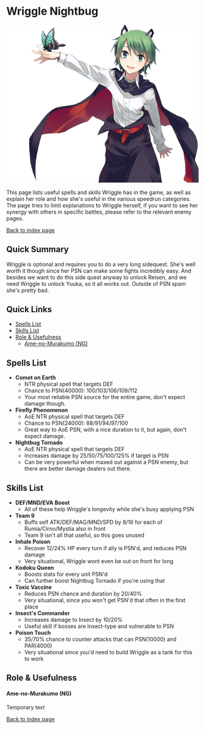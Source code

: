 # Wriggle Nightbug

![](img/wriggle.png)

This page lists useful spells and skills Wriggle has in the game, as well as explain her role and how she's useful in the various speedrun categories. The page tries to limit explanations to Wriggle herself, if you want to see her synergy with others in specific battles, please refer to the relevant enemy pages.

[Back to index page](../index.md)

## Quick Summary

Wriggle is optional and requires you to do a very long sidequest. She's well worth it though since her PSN can make some fights incredibly easy. And besides we want to do this side quest anyway to unlock Reisen, and we need Wriggle to unlock Yuuka, so it all works out. Outside of PSN spam she's pretty bad.

## Quick Links
* [Spells List](#spells)
* [Skills List](#skills)
* [Role & Usefulness](#useful)
	* [Ame-no-Murakumo (NG)](#ng-murakumo)

## <a id="spells"></a>Spells List

* **Comet on Earth**
	* NTR physical spell that targets DEF
	* Chance to PSN(40000): 100/103/106/109/112
	* Your most reliable PSN source for the entire game, don't expect damage though.
* **Firefly Phenomenon**
	* AoE NTR physical spell that targets DEF
	* Chance to PSN(24000): 88/91/94/97/100
	* Great way to AoE PSN, with a nice duration to it, but again, don't expect damage.
* **Nightbug Tornado**
	* AoE NTR physical spell that targets DEF
	* Increases damage by 25/50/75/100/125% if target is PSN
	* Can be very powerful when maxed out against a PSN enemy, but there are better damage dealers out there.

## <a id="skills"></a>Skills List

* **DEF/MND/EVA Boost**
	* All of these help Wriggle's longevity while she's busy applying PSN
* **Team 9**
	* Buffs self ATK/DEF/MAG/MND/SPD by 8/16 for each of Rumia/Cirno/Mystia also in front
	* Team 9 isn't all that useful, so this goes unused
* **Inhale Poison**
	* Recover 12/24% HP every turn if ally is PSN'd, and reduces PSN damage
	* Very situational, Wriggle wont even be out on front for long
* **Kodoku Queen**
	* Boosts stats for every unit PSN'd
	* Can further boost Nightbug Tornado if you're using that
* **Toxic Vaccine**
	* Reduces PSN chance and duration by 20/40%
	* Very situational, since you won't get PSN'd that often in the first place
* **Insect's Commander**
	* Increases damage to Insect by 10/20%
	* Useful skill if bosses are Insect-type and vulnerable to PSN
* **Poison Touch**
	* 35/70% chance to counter attacks that can PSN(10000) and PAR(4000)
	* Very situational since you'd need to build Wriggle as a tank for this to work

## <a id="useful"></a>Role & Usefulness

#### <a id="ng-murakumo"></a>Ame-no-Murakumo (NG)

Temporary text

[Back to index page](../index.md)
